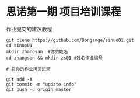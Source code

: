 # 思诺第一期 项目培训课程

作业提交的建议教程

```
git clone https://github.com/Dongange/sinuo01.git
cd sinuo01
mkdir zhangsan  #你的姓名
cd zhangsan && mkdir zs01 #姓名作业编号

# 将你的作业拷贝进来

git add -A
git commit -m "update info"
git push -u origin master
```
